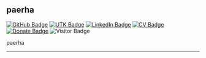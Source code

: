 ## paerha

[![GitHub Badge](https://img.shields.io/github/followers/paerha?style=social)](https://github.com/paerha?tab=followers)
[![UTK Badge](https://img.shields.io/badge/My-Facebook-blue)](https://www.facebook.com/paer.hansson)
[![LinkedIn Badge](https://img.shields.io/badge/My-LinkedIn-blue)](https://www.linkedin.com/in/paerhansson/)
[![CV Badge](https://img.shields.io/badge/My-CV-critical)](#)
[![Donate Badge](https://img.shields.io/badge/Donate-Buy%20me%20a%20coffee-yellowgreen.svg)](https://www.buymeacoffee.com/paerha)
![Visitor Badge](https://visitor-badge.laobi.icu/badge?page_id=paerha.paerha)

paerha

---

